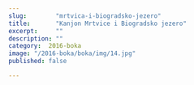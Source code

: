 ```yaml
---
slug:        "mrtvica-i-biogradsko-jezero"
title:       "Kanjon Mrtvice i Biogradsko jezero"
excerpt:     ""
description: ""
category:  2016-boka
image: "/2016-boka/boka/img/14.jpg"
published: false

---
```

